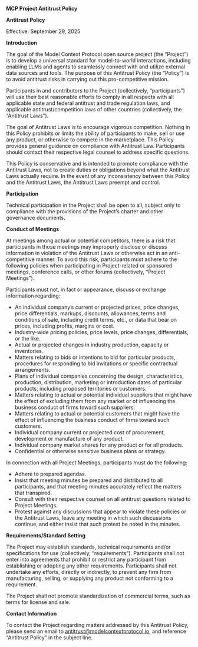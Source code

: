 **MCP Project Antitrust Policy**

**Antitrust Policy**

Effective: September 29, 2025

**Introduction**

The goal of the Model Context Protocol open source project (the “Project”) is to develop a universal standard for model-to-world interactions, including enabling LLMs and agents to seamlessly connect with and utilize external data sources and tools. The purpose of this Antitrust Policy (the “Policy”) is to avoid antitrust risks in carrying out this pro-competitive mission.

Participants in and contributors to the Project (collectively, “participants”) will use their best reasonable efforts to comply in all respects with all applicable state and federal antitrust and trade regulation laws, and applicable antitrust/competition laws of other countries (collectively, the “Antitrust Laws”).

The goal of Antitrust Laws is to encourage vigorous competition. Nothing in this Policy prohibits or limits the ability of participants to make, sell or use any product, or otherwise to compete in the marketplace. This Policy provides general guidance on compliance with Antitrust Law. Participants should contact their respective legal counsel to address specific questions.

This Policy is conservative and is intended to promote compliance with the Antitrust Laws, not to create duties or obligations beyond what the Antitrust Laws actually require. In the event of any inconsistency between this Policy and the Antitrust Laws, the Antitrust Laws preempt and control.

**Participation**

Technical participation in the Project shall be open to all, subject only to compliance with the provisions of the Project’s charter and other governance documents.

**Conduct of Meetings**

At meetings among actual or potential competitors, there is a risk that participants in those meetings may improperly disclose or discuss information in violation of the Antitrust Laws or otherwise act in an anti-competitive manner. To avoid this risk, participants must adhere to the following policies when participating in Project-related or sponsored meetings, conference calls, or other forums (collectively, “Project Meetings”).

Participants must not, in fact or appearance, discuss or exchange information regarding:

- An individual company’s current or projected prices, price changes, price differentials, markups, discounts, allowances, terms and conditions of sale, including credit terms, etc., or data that bear on prices, including profits, margins or cost.
- Industry-wide pricing policies, price levels, price changes, differentials, or the like.
- Actual or projected changes in industry production, capacity or inventories.
- Matters relating to bids or intentions to bid for particular products, procedures for responding to bid invitations or specific contractual arrangements.
- Plans of individual companies concerning the design, characteristics, production, distribution, marketing or introduction dates of particular products, including proposed territories or customers.
- Matters relating to actual or potential individual suppliers that might have the effect of excluding them from any market or of influencing the business conduct of firms toward such suppliers.
- Matters relating to actual or potential customers that might have the effect of influencing the business conduct of firms toward such customers.
- Individual company current or projected cost of procurement, development or manufacture of any product.
- Individual company market shares for any product or for all products.
- Confidential or otherwise sensitive business plans or strategy.

In connection with all Project Meetings, participants must do the following:

- Adhere to prepared agendas.
- Insist that meeting minutes be prepared and distributed to all participants, and that meeting minutes accurately reflect the matters that transpired.
- Consult with their respective counsel on all antitrust questions related to Project Meetings.
- Protest against any discussions that appear to violate these policies or the Antitrust Laws, leave any meeting in which such discussions continue, and either insist that such protest be noted in the minutes.

**Requirements/Standard Setting**

The Project may establish standards, technical requirements and/or specifications for use (collectively, “requirements”). Participants shall not enter into agreements that prohibit or restrict any participant from establishing or adopting any other requirements. Participants shall not undertake any efforts, directly or indirectly, to prevent any firm from manufacturing, selling, or supplying any product not conforming to a requirement.

The Project shall not promote standardization of commercial terms, such as terms for license and sale.

**Contact Information**

To contact the Project regarding matters addressed by this Antitrust Policy, please send an email to antitrust@modelcontextprotocol.io, and reference “Antitrust Policy” in the subject line.
